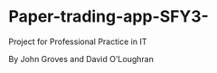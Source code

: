 # Paper-trading-app-SFY3-
Project for Professional Practice in IT

By John Groves and David O'Loughran
